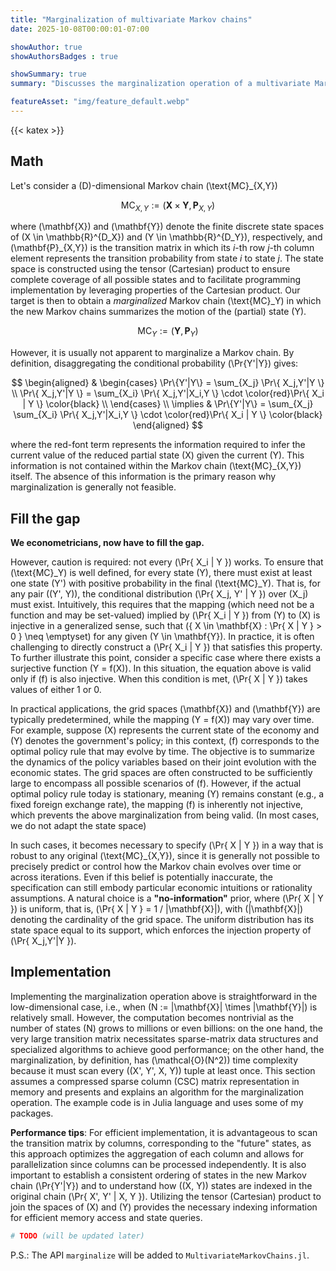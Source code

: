 ```yaml
---
title: "Marginalization of multivariate Markov chains"
date: 2025-10-08T00:00:01-07:00

showAuthor: true
showAuthorsBadges : true

showSummary: true
summary: "Discusses the marginalization operation of a multivariate Markov chain."

featureAsset: "img/feature_default.webp"
---
```


{{< katex >}}

## Math

Let's consider a \(D\)-dimensional Markov chain \(\text{MC}_{X,Y}\)

$$
\text{MC}_{X,Y} := \left( \mathbf{X} \times \mathbf{Y}, \mathbf{P}_{X,Y}   \right)
$$

where \(\mathbf{X}\) and \(\mathbf{Y}\) denote the finite discrete state spaces of \(X \in \mathbb{R}^{D_X}\) and \(Y \in \mathbb{R}^{D_Y}\), respectively, and \(\mathbf{P}_{X,Y}\) is the transition matrix in which its $i$-th row $j$-th column element represents the transition probability from state $i$ to state $j$. The state space is constructed using the tensor (Cartesian) product to ensure complete coverage of all possible states and to facilitate programming implementation by leveraging properties of the Cartesian product. Our target is then to obtain a _marginalized_ Markov chain \(\text{MC}_Y\) in which the new Markov chains summarizes the motion of the (partial) state \(Y\).

$$
\text{MC}_Y := \left( \mathbf{Y}, \mathbf{P}_Y \right)
$$

However, it is usually not apparent to marginalize a Markov chain. By definition, disaggregating the conditional probability \(\Pr\{Y'|Y\}\) gives:

$$
\begin{aligned}
   & \begin{cases}
      \Pr\{Y'|Y\} = \sum_{X_j} \Pr\{ X_j,Y'|Y \} \\
      \Pr\{ X_j,Y'|Y \} = \sum_{X_i} \Pr\{ X_j,Y'|X_i,Y \} \cdot \color{red}\Pr\{ X_i | Y \} \color{black} \\
   \end{cases} \\
   \implies & \Pr\{Y'|Y\} = \sum_{X_j} \sum_{X_i} \Pr\{ X_j,Y'|X_i,Y \} \cdot \color{red}\Pr\{ X_i | Y \} \color{black}
\end{aligned}
$$

where the red-font term represents the information required to infer the current value of the reduced partial state \(X\) given the current \(Y\). This information is not contained within the Markov chain \(\text{MC}_{X,Y}\) itself. The absence of this information is the primary reason why marginalization is generally not feasible.



## Fill the gap


**We econometricians, now have to fill the gap.**


However, caution is required: not every \(\Pr\{ X_i | Y \}\) works. To ensure that \(\text{MC}_Y\) is well defined, for every state \(Y\), there must exist at least one state \(Y'\) with positive probability in the final \(\text{MC}_Y\). That is, for any pair \((Y', Y)\), the conditional distribution \(\Pr\{ X_j, Y' | Y \}\) over \(X_j\) must exist. Intuitively, this requires that the mapping (which need not be a function and may be set-valued) implied by \(\Pr\{ X_i | Y \}\) from \(Y\) to \(X\) is injective in a generalized sense, such that \(\{ X \in \mathbf{X} : \Pr\{ X | Y \} > 0 \} \neq \emptyset\) for any given \(Y \in \mathbf{Y}\). In practice, it is often challenging to directly construct a \(\Pr\{ X_i | Y \}\) that satisfies this property. To further illustrate this point, consider a specific case where there exists a surjective function \(Y = f(X)\). In this situation, the equation above is valid only if \(f\) is also injective. When this condition is met, \(\Pr\{ X | Y \}\) takes values of either 1 or 0.



In practical applications, the grid spaces \(\mathbf{X}\) and \(\mathbf{Y}\) are typically predetermined, while the mapping \(Y = f(X)\) may vary over time. For example, suppose \(X\) represents the current state of the economy and \(Y\) denotes the government's policy; in this context, \(f\) corresponds to the optimal policy rule that may evolve by time. The objective is to summarize the dynamics of the policy variables based on their joint evolution with the economic states. The grid spaces are often constructed to be sufficiently large to encompass all possible scenarios of \(f\). However, if the actual optimal policy rule today is stationary, meaning \(Y\) remains constant (e.g., a fixed foreign exchange rate), the mapping \(f\) is inherently not injective, which prevents the above marginalization from being valid. (In most cases, we do not adapt the state space)




In such cases, it becomes necessary to specify \(\Pr\{ X | Y \}\) in a way that is robust to any original \(\text{MC}_{X,Y}\), since it is generally not possible to precisely predict or control how the Markov chain evolves over time or across iterations. Even if this belief is potentially inaccurate, the specification can still embody particular economic intuitions or rationality assumptions. A natural choice is a **"no-information"** prior, where \(\Pr\{ X | Y \}\) is uniform, that is, \(\Pr\{ X | Y \} = 1 / |\mathbf{X}|\), with \(|\mathbf{X}|\) denoting the cardinality of the grid space. The uniform distribution has its state space equal to its support, which enforces the injection property of \(\Pr\{ X_j,Y'|Y \}\).



## Implementation


Implementing the marginalization operation above is straightforward in the low-dimensional case, i.e., when \(N := |\mathbf{X}| \times |\mathbf{Y}|\) is relatively small. However, the computation becomes nontrivial as the number of states \(N\) grows to millions or even billions: on the one hand, the very large transition matrix necessitates sparse-matrix data structures and specialized algorithms to achieve good performance; on the other hand, the marginalization, by definition, has \(\mathcal{O}(N^2)\) time complexity because it must scan every \((X', Y', X, Y)\) tuple at least once. This section assumes a compressed sparse column (CSC) matrix representation in memory and presents and explains an algorithm for the marginalization operation. The example code is in Julia language and uses some of my packages.


**Performance tips**:
For efficient implementation, it is advantageous to scan the transition matrix by columns, corresponding to the "future" states, as this approach optimizes the aggregation of each column and allows for parallelization since columns can be processed independently. It is also important to establish a consistent ordering of states in the new Markov chain \(\Pr\{Y'|Y\}\) and to understand how \((X, Y)\) states are indexed in the original chain \(\Pr\{ X', Y' | X, Y \}\). Utilizing the tensor (Cartesian) product to join the spaces of \(X\) and \(Y\) provides the necessary indexing information for efficient memory access and state queries.


```julia
# TODO (will be updated later)
```


P.S.: The API `marginalize` will be added to `MultivariateMarkovChains.jl`.